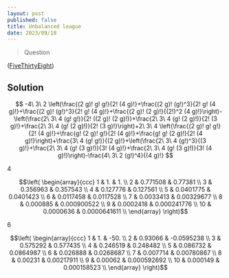 ```yaml
---
layout: post
published: false
title: Unbalanced league
date: 2023/09/18
---
```


>Question

<!--more-->

([FiveThirtyEight](URL))

## Solution

$$ -4\ 3\ 2 \left(\frac{(2 g)! g! g!}{2! (4 g)!}+\frac{(2 g)! (g!)^3}{2! g! (4 g)!}+\frac{(2 g)! (g!)^3}{2! g! (4 g)!}+\frac{(2 g)! (2 g)!}{(2!)^2 (4 g)!}\right)-\left(\frac{2\ 3\ 4 (g! g!)}{2! ((2 g)! (2 g)!)}+\frac{2\ 3\ 4 (g! (2 g)!)}{2! (3 g)!}+\frac{2\ 3\ 4 (g! (2 g)!)}{2! (3 g)!}\right)+2\ 3\ 4 \left(\frac{(2 g)! g! g!}{2! (4 g)!}+\frac{g! (2 g)! g!}{2! (4 g)!}+\frac{g! g! (2 g)!}{2! (4 g)!}\right)+\frac{3\ 4 (g! g!)}{(2 g)!}+\left(\frac{2\ 3\ 4 (g!)^3}{(3 g)!}+\frac{2\ 3\ 4 (g! (3 g)!)}{3! (4 g)!}+\frac{2\ 3\ 4 (g! (3 g)!)}{3! (4 g)!}\right)-\frac{4\ 3\ 2 (g!)^4}{(4 g)!} $$

4

$$\left(
\begin{array}{ccc}
 1 & 1. & 1. \\
 2 & 0.771508 & 0.77381 \\
 3 & 0.356963 & 0.357543 \\
 4 & 0.127776 & 0.127561 \\
 5 & 0.0401775 & 0.0401423 \\
 6 & 0.0117458 & 0.0117528 \\
 7 & 0.0033413 & 0.00329677 \\
 8 & 0.000885 & 0.000900522 \\
 9 & 0.0002418 & 0.000241776 \\
 10 & 0.0000636 & 0.0000641611 \\
\end{array}
\right)$$


6

$$\left(
\begin{array}{ccc}
 1 & 1. & -50. \\
 2 & 0.93066 & -0.0595238 \\
 3 & 0.575292 & 0.577435 \\
 4 & 0.246519 & 0.248482 \\
 5 & 0.086732 & 0.0864987 \\
 6 & 0.026888 & 0.0268687 \\
 7 & 0.007714 & 0.00780867 \\
 8 & 0.00231 & 0.00217911 \\
 9 & 0.00062 & 0.000592692 \\
 10 & 0.000149 & 0.000158523 \\
\end{array}
\right)$$

<br>
